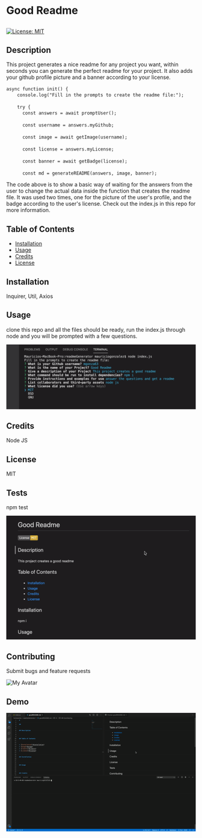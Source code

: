 # Good Readme

##    
[![License: MIT](https://img.shields.io/badge/License-MIT-yellow.svg)](https://opensource.org/licenses/MIT)

## Description 
    
This project generates a nice readme for any project you want, within seconds you can generate the perfect readme for your project. It also adds your github profile picture and a banner according to your license. 

```
async function init() {
    console.log("Fill in the prompts to create the readme file:");

    try {
      const answers = await promptUser();

      const username = answers.myGithub;

      const image = await getImage(username);

      const license = answers.myLicense;

      const banner = await getBadge(license);

      const md = generateREADME(answers, image, banner);

```

The code above is to show a basic way of waiting for the answers from the user to change the actual data inside the function that creates the readme file. It was used two times, one for the picture of the user's profile, and the badge according to the user's license. Check out the index.js in this repo for more information.
    
## Table of Contents
    
    
* [Installation](#installation)
* [Usage](#usage)
* [Credits](#credits)
* [License](#license)
    
    
## Installation
    
Inquirer, Util, Axios
    
## Usage 
    
clone this repo and all the files should be ready, run the index.js through node and you will be prompted with a few questions.

![Console](./assets/console.png)

    
## Credits
    
Node JS
    
## License
    
MIT

## Tests

npm test

![Readme](./assets/readme.png)

## Contributing

Submit bugs and feature requests

![My Avatar](https://avatars2.githubusercontent.com/u/57790156?v=4)


## Demo

![Demo](./assets/Demo.gif)